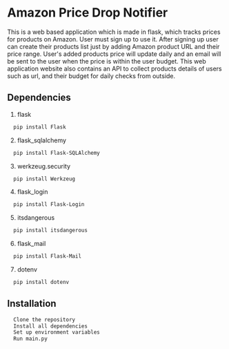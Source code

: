 
# Amazon Price Drop Notifier

This is a web based application which is made in flask, which tracks prices for products on Amazon. User must sign up to use it. After signing up user can create their products list just by adding Amazon product URL and their price range. User's added products price will update daily and an email will be sent to the user when the price is within the user budget.
This web application  website also contains an API to collect products details of users such as url, and their budget for daily checks from outside.


## Dependencies

1. flask

```bash
  pip install Flask
```
2. flask_sqlalchemy
```bash
  pip install Flask-SQLAlchemy
```
3. werkzeug.security
```bash
  pip install Werkzeug
```
4. flask_login
```bash
  pip install Flask-Login
```
5. itsdangerous
```bash
  pip install itsdangerous
```
6. flask_mail
```bash
  pip install Flask-Mail
```
7. dotenv
```bash
  pip install dotenv
```


  
## Installation

```bash
  Clone the repository
  Install all dependencies
  Set up environment variables
  Run main.py
```
    
